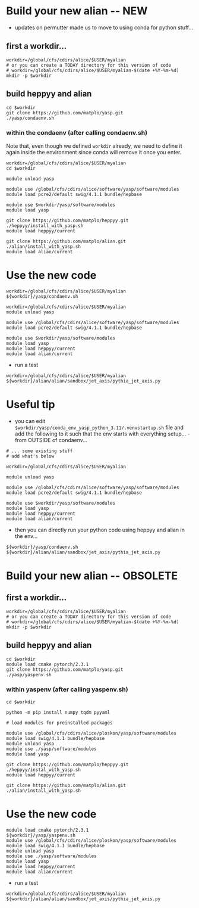 # Build your new alian -- NEW

- updates on permutter made us to move to using conda for python stuff...

## first a workdir...

```
workdir=/global/cfs/cdirs/alice/$USER/myalian
# or you can create a TODAY directory for this version of code
# workdir=/global/cfs/cdirs/alice/$USER/myalian-$(date +%Y-%m-%d)
mkdir -p $workdir
```

## build heppyy and alian

```
cd $workdir
git clone https://github.com/matplo/yasp.git
./yasp/condaenv.sh
```

### within the condaenv (after calling condaenv.sh)
Note that, even though we defined `workdir` already, we need to define it again inside the environment since conda will remove it once you enter.
```
workdir=/global/cfs/cdirs/alice/$USER/myalian
cd $workdir

module unload yasp

module use /global/cfs/cdirs/alice/software/yasp/software/modules
module load pcre2/default swig/4.1.1 bundle/hepbase

module use $workdir/yasp/software/modules
module load yasp

git clone https://github.com/matplo/heppyy.git
./heppyy/install_with_yasp.sh 
module load heppyy/current

git clone https://github.com/matplo/alian.git
./alian/install_with_yasp.sh 
module load alian/current
```

# Use the new code

```
workdir=/global/cfs/cdirs/alice/$USER/myalian
${workdir}/yasp/condaenv.sh 

workdir=/global/cfs/cdirs/alice/$USER/myalian
module unload yasp

module use /global/cfs/cdirs/alice/software/yasp/software/modules
module load pcre2/default swig/4.1.1 bundle/hepbase

module use $workdir/yasp/software/modules
module load yasp
module load heppyy/current
module load alian/current

```

- run a test

```
workdir=/global/cfs/cdirs/alice/$USER/myalian
${workdir}/alian/alian/sandbox/jet_axis/pythia_jet_axis.py
```

# Useful tip

- you can edit `$workdir/yasp/conda_env_yasp_python_3.11/.venvstartup.sh` file and add the following to it such that the env starts with everything setup... - from OUTSIDE of condaenv...
```
# ... some existing stuff
# add what's below

workdir=/global/cfs/cdirs/alice/$USER/myalian

module unload yasp

module use /global/cfs/cdirs/alice/software/yasp/software/modules
module load pcre2/default swig/4.1.1 bundle/hepbase

module use $workdir/yasp/software/modules
module load yasp
module load heppyy/current
module load alian/current

```

- then you can directly run your python code using heppyy and alian in the env...

```
${workdir}/yasp/condaenv.sh ${workdir}/alian/alian/sandbox/jet_axis/pythia_jet_axis.py
```


# Build your new alian -- OBSOLETE

## first a workdir...

```
workdir=/global/cfs/cdirs/alice/$USER/myalian
# or you can create a TODAY directory for this version of code
# workdir=/global/cfs/cdirs/alice/$USER/myalian-$(date +%Y-%m-%d)
mkdir -p $workdir
```

## build heppyy and alian

```
cd $workdir
module load cmake pytorch/2.3.1
git clone https://github.com/matplo/yasp.git
./yasp/yaspenv.sh 
```

### within yaspenv (after calling yaspenv.sh)
```
cd $workdir

python -m pip install numpy tqdm pyyaml

# load modules for preinstalled packages

module use /global/cfs/cdirs/alice/ploskon/yasp/software/modules
module load swig/4.1.1 bundle/hepbase 
module unload yasp
module use ./yasp/software/modules
module load yasp

git clone https://github.com/matplo/heppyy.git
./heppyy/instal_with_yasp.sh
module load heppyy/current

git clone https://github.com/matplo/alian.git
./alian/install_with_yasp.sh
```

# Use the new code

```
module load cmake pytorch/2.3.1
${workdir}/yasp/yaspenv.sh 
module use /global/cfs/cdirs/alice/ploskon/yasp/software/modules
module load swig/4.1.1 bundle/hepbase 
module unload yasp
module use ./yasp/software/modules
module load yasp
module load heppyy/current
module load alian/current
```

- run a test

```
workdir=/global/cfs/cdirs/alice/$USER/myalian
${workdir}/alian/alian/sandbox/jet_axis/pythia_jet_axis.py
```
